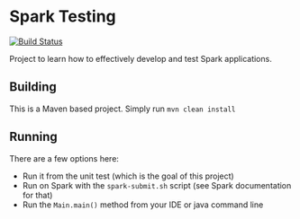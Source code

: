# Spark Testing
[![Build Status](https://travis-ci.org/ccaspanello/spark-testing.svg?branch=master)](https://travis-ci.org/ccaspanello/spark-testing)

Project to learn how to effectively develop and test Spark applications.

## Building
This is a Maven based project.  Simply run `mvn clean install`

## Running
There are a few options here:
* Run it from the unit test (which is the goal of this project)
* Run on Spark with the `spark-submit.sh` script (see Spark documentation for that)
* Run the `Main.main()` method from your IDE or java command line
